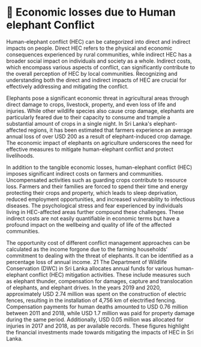 # 🐘 Economic losses due to Human elephant Conflict

Human-elephant conflict (HEC) can be categorized into direct and indirect impacts on people. Direct HEC refers to the physical and economic consequences experienced by rural communities, while indirect HEC has a broader social impact on individuals and society as a whole. Indirect costs, which encompass various aspects of conflict, can significantly contribute to the overall perception of HEC by local communities. Recognizing and understanding both the direct and indirect impacts of HEC are crucial for effectively addressing and mitigating the conflict.

Elephants pose a significant economic threat in agricultural areas through direct damage to crops, livestock, property, and even loss of life and injuries. While other wildlife species also cause crop damage, elephants are particularly feared due to their capacity to consume and trample a substantial amount of crops in a single night. In Sri Lanka's elephant-affected regions, it has been estimated that farmers experience an average annual loss of over USD 200 as a result of elephant-induced crop damage. The economic impact of elephants on agriculture underscores the need for effective measures to mitigate human-elephant conflict and protect livelihoods.

In addition to the tangible economic losses, human-elephant conflict (HEC) imposes significant indirect costs on farmers and communities. Uncompensated activities such as guarding crops contribute to resource loss. Farmers and their families are forced to spend their time and energy protecting their crops and property, which leads to sleep deprivation, reduced employment opportunities, and increased vulnerability to infectious diseases. The psychological stress and fear experienced by individuals living in HEC-affected areas further compound these challenges. These indirect costs are not easily quantifiable in economic terms but have a profound impact on the wellbeing and quality of life of the affected communities.

The opportunity cost of different conflict management approaches can be calculated as the income forgone due to the farming households‘ commitment to dealing with the threat of elephants. It can be identified as a percentage loss of annual income. 21 The Department of Wildlife Conservation (DWC) in Sri Lanka allocates annual funds for various human-elephant conflict (HEC) mitigation activities. These include measures such as elephant thunder, compensation for damages, capture and translocation of elephants, and elephant drives. In the years 2019 and 2020, approximately USD 2.74 million was spent on the construction of electric fences, resulting in the installation of 4,756 km of electrified fencing. Compensation payments for human deaths amounted to USD 0.76 million between 2011 and 2018, while USD 1.7 million was paid for property damage during the same period. Additionally, USD 0.05 million was allocated for injuries in 2017 and 2018, as per available records. These figures highlight the financial investments made towards mitigating the impacts of HEC in Sri Lanka.
